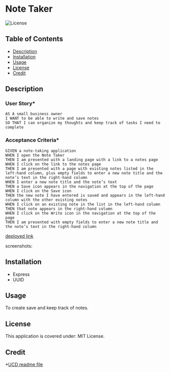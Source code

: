 # Note Taker

![License](https://img.shields.io/badge/License-MIT_License-lightblue.svg)

## Table of Contents

- [Description](#description)
- [Installation](#installation)
- [Usage](#usage)
- [License](#license)
- [Credit](#credit)

## Description

### User Story*

```
AS A small business owner
I WANT to be able to write and save notes
SO THAT I can organize my thoughts and keep track of tasks I need to complete
```

### Acceptance Criteria*

```
GIVEN a note-taking application
WHEN I open the Note Taker
THEN I am presented with a landing page with a link to a notes page
WHEN I click on the link to the notes page
THEN I am presented with a page with existing notes listed in the left-hand column, plus empty fields to enter a new note title and the note’s text in the right-hand column
WHEN I enter a new note title and the note’s text
THEN a Save icon appears in the navigation at the top of the page
WHEN I click on the Save icon
THEN the new note I have entered is saved and appears in the left-hand column with the other existing notes
WHEN I click on an existing note in the list in the left-hand column
THEN that note appears in the right-hand column
WHEN I click on the Write icon in the navigation at the top of the page
THEN I am presented with empty fields to enter a new note title and the note’s text in the right-hand column
```
[deployed link](https://note-takerrrr-36143520f64a.herokuapp.com/)

screenshots:

## Installation

- Express
- UUID

## Usage 

To create save and keep track of notes.

## License

This application is covered under: MIT License.  

## Credit 

*[UCD readme file](https://git.bootcampcontent.com/University-of-California---Davis/UCD-VIRT-FSF-PT-09-2023-U-LOLC/-/blob/main/11-Express/02-Challenge/README.md)
